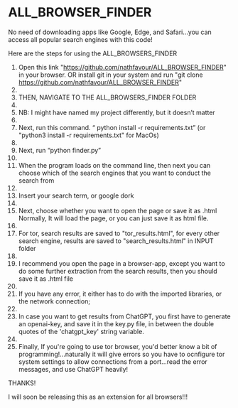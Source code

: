 # ALL_BROWSER_FINDER
No need of downloading apps like Google, Edge, and Safari...you can access all popular search engines with this code!



Here are the steps for using the ALL_BROWSERS_FINDER

1. Open this link "https://github.com/nathfavour/ALL_BROWSER_FINDER" in your browser.
   OR install git in your system and run "git clone https://github.com/nathfavour/ALL_BROWSER_FINDER"
2. 
3. THEN, NAVIGATE TO THE ALL_BROWSERS_FINDER FOLDER
4. 
5. NB: I might have named my project differently, but it doesn’t matter
6. 
7. Next, run this command.  “ python install -r requirements.txt” (or "python3 install -r requirements.txt" for MacOs)
8. 
9. Next, run “python finder.py”
10. 
11. When the program loads on the command line, then next you can choose which of the search engines that you want to conduct the search from
12. 
13. Insert your search term, or google dork
14. 
15. Next, choose whether you want to open the page or save it as .html
    Normally, It will load the page, or you can just save it as html file.
16. 
17. For tor, search results are saved to "tor_results.html", for every other search engine, results are saved to "search_results.html" in INPUT folder
18. 
19. I recommend you open the page in a browser-app, except you want to do some further extraction from the search results, then you should save it as .html file
20. 
21. If you have any error, it either has to do with the imported libraries, or the network connection;
22. 
23. In case you want to get results from ChatGPT, you first have to generate an openai-key, and save it in the key.py file, in between the double quotes of the 'chatgpt_key' string variable.
24. 
25. Finally, If you're going to use tor browser, you'd better know a bit of programming!...naturally it will give errors so you have to ocnfigure tor system settings to allow connections from a port...read the error messages, and use ChatGPT heavily!

THANKS!

I will soon be releasing this as an extension for all browsers!!!
